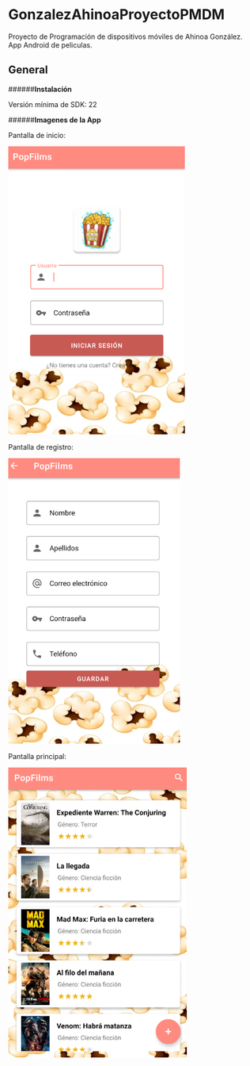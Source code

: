 # GonzalezAhinoaProyectoPMDM
Proyecto de Programación de dispositivos móviles de Ahinoa González. App Android de peliculas.

## General

######**Instalación**

Versión mínima de SDK: 22


######**Imagenes de la App**

Pantalla de inicio:


![Pantalla inicial](https://github.com/AhinoaGC/GonzalezAhinoaProyectoPMDM/blob/main/imagenesReadme/login.PNG)

Pantalla de registro:


![Pantalla registro](https://github.com/AhinoaGC/GonzalezAhinoaProyectoPMDM/blob/main/imagenesReadme/registro.PNG)

Pantalla principal:


![Pantalla principal](https://github.com/AhinoaGC/GonzalezAhinoaProyectoPMDM/blob/main/imagenesReadme/principal.PNG)
